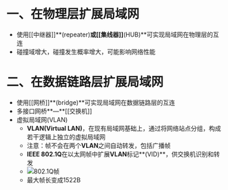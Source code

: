 # 一、在物理层扩展局域网
- 使用[[中继器]]**(repeater)**或[[集线器]]**(HUB)**可实现局域网在物理层的互连
- 碰撞域增大，碰撞发生概率增大，可能影响网络性能
# 二、在数据链路层扩展局域网
- 使用[[网桥]]**(bridge)**可实现局域网在数据链路层的互连
- 多接口网桥**—**[[交换机]]
- 虚拟局域网(VLAN)
	- **VLAN(Virtual LAN)**，在现有局域网基础上，通过将网络站点分组，构成若干逻辑上独立的虚拟局域网
	- 注意：帧不会在两个**VLAN**之间自动转发，包括广播帧
	- **IEEE 802.1Q**在以太网帧中扩展**VLAN**标记**(VID)**，供交换机识别和转发
	- ![802.1Q帧](http://oss.pyaxy.xyz/img/802.1Q%E5%B8%A7.png)
	- 最大帧长变成1522B